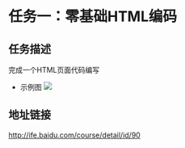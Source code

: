 # 任务一：零基础HTML编码
## 任务描述
完成一个HTML页面代码编写
- 示例图
![](http://7xrp04.com1.z0.glb.clouddn.com/task_1_1_1.jpg)
## 地址链接
http://ife.baidu.com/course/detail/id/90
